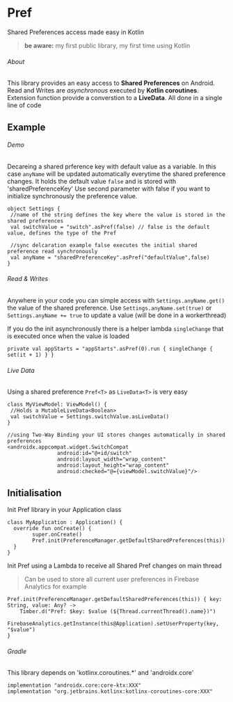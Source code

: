 # Pref
Shared Preferences access made easy in Kotlin
> **be aware:** my first public library, my first time using Kotlin

###### About 
This library provides an easy access to **Shared Preferences** on Android.
Read and Writes are *asynchronous* executed by **Kotlin coroutines**.
Extension function provide a converstion to a **LiveData**.
All done in a single line of code

## Example

###### Demo 
Decareing a shared prference key with default value as a variable. In this case `anyName` will be updated automatically everytime the shared preference changes. It holds the default value `false` and is stored with 'sharedPreferenceKey'
Use second parameter with false if you want to initialize synchronously the preference value.
```
object Settings {
 //name of the string defines the key where the value is stored in the shared preferences
 val switchValue = "switch".asPref(false) // false is the default value, defines the type of the Pref
 
 //sync delcaration example false executes the initial shared preference read synchronously
 val anyName = "sharedPreferenceKey".asPref("defaultValue",false)
}
```

###### Read & Writes 
Anywhere in your code you can simple access with `Settings.anyName.get()` the value of the shared preference.
Use `Settings.anyName.set(true)` or `Settings.anyName += true` to update a value (will be done in a workerthread)

If you do the init asynchronously there is a helper lambda `singleChange` that is executed once when the value is loaded
```
private val appStarts = "appStarts".asPref(0).run { singleChange { set(it + 1) } }
```

###### Live Data
Using a shared preference `Pref<T>` as `LiveData<T>` is very easy
```
class MyViewModel: ViewModel() {
 //Holds a MutableLiveData<Boolean>
 val switchValue = Settings.switchValue.asLiveData()
}

//using Two-Way Binding your UI stores changes automatically in shared preferences
<androidx.appcompat.widget.SwitchCompat
                android:id="@+id/switch"
                android:layout_width="wrap_content"
                android:layout_height="wrap_content"
                android:checked="@={viewModel.switchValue}"/>
```

## Initialisation 
Init Pref library in your Application class
```
class MyApplication : Application() {
  override fun onCreate() {
        super.onCreate()
        Pref.init(PreferenceManager.getDefaultSharedPreferences(this))
  }
}
```
Init Pref using a Lambda to receive all Shared Pref changes on main thread
> Can be used to store all current user preferences in Firebase Analytics for example
```
Pref.init(PreferenceManager.getDefaultSharedPreferences(this)) { key: String, value: Any? ->
    Timber.d("Pref: $key: $value (${Thread.currentThread().name})")
    FirebaseAnalytics.getInstance(this@Application).setUserProperty(key, "$value")
}
```

###### Gradle 
This library depends on 'kotlinx.coroutines.*' and 'androidx.core'
```
implementation "androidx.core:core-ktx:XXX"
implementation "org.jetbrains.kotlinx:kotlinx-coroutines-core:XXX"
```


